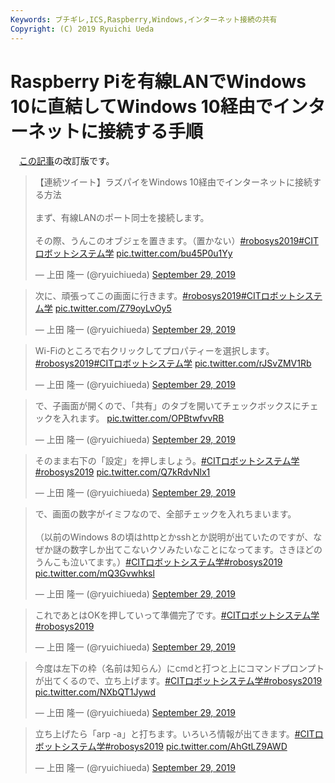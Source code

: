 ```yaml
---
Keywords: ブチギレ,ICS,Raspberry,Windows,インターネット接続の共有
Copyright: (C) 2019 Ryuichi Ueda
---
```


# Raspberry Piを有線LANでWindows 10に直結してWindows 10経由でインターネットに接続する手順


　[この記事](https://b.ueda.tech/?post=08694)の改訂版です。


<blockquote class="twitter-tweet" data-partner="tweetdeck"><p lang="ja" dir="ltr">【連続ツイート】ラズパイをWindows 10経由でインターネットに接続する方法<br><br>まず、有線LANのポート同士を接続します。<br><br>その際、うんこのオブジェを置きます。（置かない）<a href="https://twitter.com/hashtag/robosys2019?src=hash&amp;ref_src=twsrc%5Etfw">#robosys2019</a><a href="https://twitter.com/hashtag/CIT%E3%83%AD%E3%83%9C%E3%83%83%E3%83%88%E3%82%B7%E3%82%B9%E3%83%86%E3%83%A0%E5%AD%A6?src=hash&amp;ref_src=twsrc%5Etfw">#CITロボットシステム学</a> <a href="https://t.co/bu45P0u1Yy">pic.twitter.com/bu45P0u1Yy</a></p>&mdash; 上田 隆一 (@ryuichiueda) <a href="https://twitter.com/ryuichiueda/status/1178124814076149761?ref_src=twsrc%5Etfw">September 29, 2019</a></blockquote>

<blockquote class="twitter-tweet" data-partner="tweetdeck"><p lang="ja" dir="ltr">次に、頑張ってこの画面に行きます。<a href="https://twitter.com/hashtag/robosys2019?src=hash&amp;ref_src=twsrc%5Etfw">#robosys2019</a><a href="https://twitter.com/hashtag/CIT%E3%83%AD%E3%83%9C%E3%83%83%E3%83%88%E3%82%B7%E3%82%B9%E3%83%86%E3%83%A0%E5%AD%A6?src=hash&amp;ref_src=twsrc%5Etfw">#CITロボットシステム学</a> <a href="https://t.co/Z79oyLvOy5">pic.twitter.com/Z79oyLvOy5</a></p>&mdash; 上田 隆一 (@ryuichiueda) <a href="https://twitter.com/ryuichiueda/status/1178126465822380033?ref_src=twsrc%5Etfw">September 29, 2019</a></blockquote>
<script async src="https://platform.twitter.com/widgets.js" charset="utf-8"></script>



<blockquote class="twitter-tweet" data-conversation="none" data-cards="hidden" data-partner="tweetdeck"><p lang="ja" dir="ltr">Wi-Fiのところで右クリックしてプロパティーを選択します。<a href="https://twitter.com/hashtag/robosys2019?src=hash&amp;ref_src=twsrc%5Etfw">#robosys2019</a><a href="https://twitter.com/hashtag/CIT%E3%83%AD%E3%83%9C%E3%83%83%E3%83%88%E3%82%B7%E3%82%B9%E3%83%86%E3%83%A0%E5%AD%A6?src=hash&amp;ref_src=twsrc%5Etfw">#CITロボットシステム学</a> <a href="https://t.co/rJSvZMV1Rb">pic.twitter.com/rJSvZMV1Rb</a></p>&mdash; 上田 隆一 (@ryuichiueda) <a href="https://twitter.com/ryuichiueda/status/1178127104770101249?ref_src=twsrc%5Etfw">September 29, 2019</a></blockquote>
<script async src="https://platform.twitter.com/widgets.js" charset="utf-8"></script>

<blockquote class="twitter-tweet" data-conversation="none" data-cards="hidden" data-partner="tweetdeck"><p lang="ja" dir="ltr">で、子画面が開くので、「共有」のタブを開いてチェックボックスにチェックを入れます。 <a href="https://t.co/OPBtwfvvRB">pic.twitter.com/OPBtwfvvRB</a></p>&mdash; 上田 隆一 (@ryuichiueda) <a href="https://twitter.com/ryuichiueda/status/1178127430659129344?ref_src=twsrc%5Etfw">September 29, 2019</a></blockquote>
<script async src="https://platform.twitter.com/widgets.js" charset="utf-8"></script>

<blockquote class="twitter-tweet" data-conversation="none" data-cards="hidden" data-partner="tweetdeck"><p lang="ja" dir="ltr">そのまま右下の「設定」を押しましょう。<a href="https://twitter.com/hashtag/CIT%E3%83%AD%E3%83%9C%E3%83%83%E3%83%88%E3%82%B7%E3%82%B9%E3%83%86%E3%83%A0%E5%AD%A6?src=hash&amp;ref_src=twsrc%5Etfw">#CITロボットシステム学</a><a href="https://twitter.com/hashtag/robosys2019?src=hash&amp;ref_src=twsrc%5Etfw">#robosys2019</a> <a href="https://t.co/Q7kRdvNlx1">pic.twitter.com/Q7kRdvNlx1</a></p>&mdash; 上田 隆一 (@ryuichiueda) <a href="https://twitter.com/ryuichiueda/status/1178127845618438146?ref_src=twsrc%5Etfw">September 29, 2019</a></blockquote>
<script async src="https://platform.twitter.com/widgets.js" charset="utf-8"></script>


<blockquote class="twitter-tweet" data-conversation="none" data-cards="hidden" data-partner="tweetdeck"><p lang="ja" dir="ltr">で、画面の数字がイミフなので、全部チェックを入れちまいます。<br><br>（以前のWindows 8の頃はhttpとかsshとか説明が出ていたのですが、なぜか謎の数字しか出てこないクソみたいなことになってます。さきほどのうんこも泣いてます。）<a href="https://twitter.com/hashtag/CIT%E3%83%AD%E3%83%9C%E3%83%83%E3%83%88%E3%82%B7%E3%82%B9%E3%83%86%E3%83%A0%E5%AD%A6?src=hash&amp;ref_src=twsrc%5Etfw">#CITロボットシステム学</a><a href="https://twitter.com/hashtag/robosys2019?src=hash&amp;ref_src=twsrc%5Etfw">#robosys2019</a> <a href="https://t.co/mQ3Gvwhksl">pic.twitter.com/mQ3Gvwhksl</a></p>&mdash; 上田 隆一 (@ryuichiueda) <a href="https://twitter.com/ryuichiueda/status/1178128779736014848?ref_src=twsrc%5Etfw">September 29, 2019</a></blockquote>
<script async src="https://platform.twitter.com/widgets.js" charset="utf-8"></script>


<blockquote class="twitter-tweet" data-conversation="none" data-cards="hidden" data-partner="tweetdeck"><p lang="ja" dir="ltr">これであとはOKを押していって準備完了です。<a href="https://twitter.com/hashtag/CIT%E3%83%AD%E3%83%9C%E3%83%83%E3%83%88%E3%82%B7%E3%82%B9%E3%83%86%E3%83%A0%E5%AD%A6?src=hash&amp;ref_src=twsrc%5Etfw">#CITロボットシステム学</a><a href="https://twitter.com/hashtag/robosys2019?src=hash&amp;ref_src=twsrc%5Etfw">#robosys2019</a></p>&mdash; 上田 隆一 (@ryuichiueda) <a href="https://twitter.com/ryuichiueda/status/1178128987362512896?ref_src=twsrc%5Etfw">September 29, 2019</a></blockquote>
<script async src="https://platform.twitter.com/widgets.js" charset="utf-8"></script>


<blockquote class="twitter-tweet" data-conversation="none" data-cards="hidden" data-partner="tweetdeck"><p lang="ja" dir="ltr">今度は左下の枠（名前は知らん）にcmdと打つと上にコマンドプロンプトが出てくるので、立ち上げます。<a href="https://twitter.com/hashtag/CIT%E3%83%AD%E3%83%9C%E3%83%83%E3%83%88%E3%82%B7%E3%82%B9%E3%83%86%E3%83%A0%E5%AD%A6?src=hash&amp;ref_src=twsrc%5Etfw">#CITロボットシステム学</a><a href="https://twitter.com/hashtag/robosys2019?src=hash&amp;ref_src=twsrc%5Etfw">#robosys2019</a> <a href="https://t.co/NXbQT1Jywd">pic.twitter.com/NXbQT1Jywd</a></p>&mdash; 上田 隆一 (@ryuichiueda) <a href="https://twitter.com/ryuichiueda/status/1178129586321707008?ref_src=twsrc%5Etfw">September 29, 2019</a></blockquote>
<script async src="https://platform.twitter.com/widgets.js" charset="utf-8"></script>

<blockquote class="twitter-tweet" data-cards="hidden" data-partner="tweetdeck"><p lang="ja" dir="ltr">立ち上げたら「arp -a」と打ちます。いろいろ情報が出てきます。<a href="https://twitter.com/hashtag/CIT%E3%83%AD%E3%83%9C%E3%83%83%E3%83%88%E3%82%B7%E3%82%B9%E3%83%86%E3%83%A0%E5%AD%A6?src=hash&amp;ref_src=twsrc%5Etfw">#CITロボットシステム学</a><a href="https://twitter.com/hashtag/robosys2019?src=hash&amp;ref_src=twsrc%5Etfw">#robosys2019</a> <a href="https://t.co/AhGtLZ9AWD">pic.twitter.com/AhGtLZ9AWD</a></p>&mdash; 上田 隆一 (@ryuichiueda) <a href="https://twitter.com/ryuichiueda/status/1178129859165356032?ref_src=twsrc%5Etfw">September 29, 2019</a></blockquote>
<script async src="https://platform.twitter.com/widgets.js" charset="utf-8"></script>

